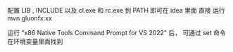 配置 LIB , INCLUDE 以及 cl.exe 和 rc.exe 到 PATH 
即可在 idea 里面 直接 运行 mvn gluonfx:xx


运行 "x86 Native Tools Command Prompt for VS 2022" 后， 可通过 set 命令 在环境变量里面找到 
